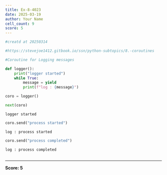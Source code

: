 ```yaml
---
title: Ex-8-4023
date: 2025-03-19
author: Your Name
cell_count: 9
score: 5
---
```


```python
#creatd at 20250314
```


```python
#https://stevejoe1412.gitbook.io/ssn/python-subtopics/8.-coroutines
```


```python
#Coroutine for Logging messages
```


```python
def logger():
    print("logger started")
    while True:
        message = yield 
        print(f"log : {message}")
```


```python
coro = logger()
```


```python
next(coro)
```

    logger started



```python
coro.send("process started")
```

    log : process started



```python
coro.send("process completed")
```

    log : process completed



```python

```


---
**Score: 5**